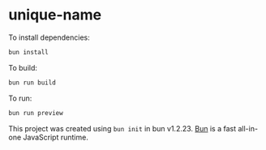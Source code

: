 # unique-name

To install dependencies:

```bash
bun install
```

To build:

```bash
bun run build
```

To run:

```bash
bun run preview
```

This project was created using `bun init` in bun v1.2.23. [Bun](https://bun.com) is a fast all-in-one JavaScript runtime.

